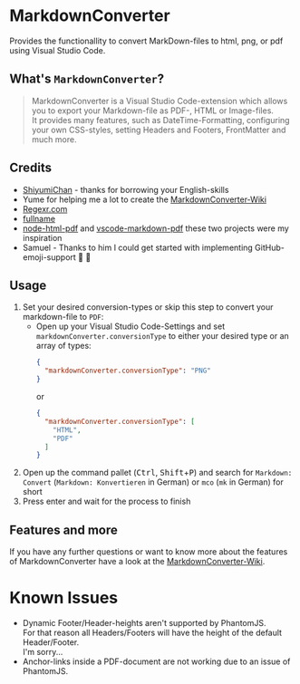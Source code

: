 # MarkdownConverter

Provides the functionallity to convert MarkDown-files to html, png, or pdf using Visual Studio Code.

## What's `MarkdownConverter`?

> MarkdownConverter is a Visual Studio Code-extension which allows you to export your Markdown-file as PDF-, HTML or Image-files.  
> It provides many features, such as DateTime-Formatting, configuring your own CSS-styles, setting Headers and Footers, FrontMatter and much more.

## Credits
 - [ShiyumiChan][Shiyu] - thanks for borrowing your English-skills
 - Yume for helping me a lot to create the [MarkdownConverter-Wiki][MarkdownConverterWiki]
 - [Regexr.com][RegexR]
 - [fullname]
 - [node-html-pdf] and [vscode-markdown-pdf] these two projects were my inspiration
 - Samuel - Thanks to him I could get started with implementing GitHub-emoji-support :tada: :tada:

## Usage

 1. Set your desired conversion-types or skip this step to convert your markdown-file to `PDF`:
      - Open up your Visual Studio Code-Settings and set `markdownConverter.conversionType` to either your desired type or an array of types:  
        ```json
        {
          "markdownConverter.conversionType": "PNG"
        }
        ```
        or
        ```json
        {
          "markdownConverter.conversionType": [
            "HTML",
            "PDF"
          ]
        }
        ```
 2. Open up the command pallet (<kbd>Ctrl</kbd>, <kbd>Shift</kbd>+<kbd>P</kbd>) and search for `Markdown: Convert` (`Markdown: Konvertieren` in German) or `mco` (`mk` in German) for short
 3. Press enter and wait for the process to finish

## Features and more

If you have any further questions or want to know more about the features of MarkdownConverter have a look at the [MarkdownConverter-Wiki][MarkdownConverterWiki].

# Known Issues

  - Dynamic Footer/Header-heights aren't supported by PhantomJS.  
    For that reason all Headers/Footers will have the height of the default Header/Footer.  
    I'm sorry...
  - Anchor-links inside a PDF-document are not working due to an issue of PhantomJS.

<!--- References -->
[Shiyu]: https://shiyumichan.deviantart.com/
[RegexR]: http://regexr.com/
[fullname]: https://www.npmjs.com/package/fullname
[node-html-pdf]: https://github.com/marcbachmann/node-html-pdf
[vscode-markdown-pdf]: https://github.com/yzane/vscode-markdown-pdf
[MarkdownConverterWiki]: https://github.com/manuth/MarkdownConverter/wiki